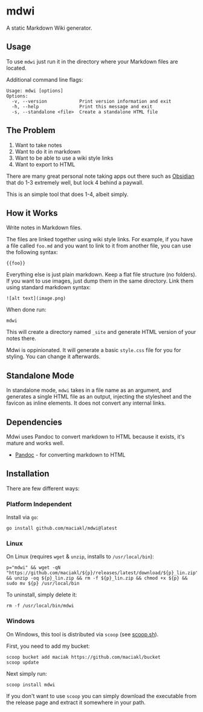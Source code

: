 # mdwi

A static Markdown Wiki generator.

## Usage

To use `mdwi` just run it in the directory where your Markdown files are located.

Additional command line flags:

    Usage: mdwi [options]
    Options:
      -v, --version            Print version information and exit
      -h, --help               Print this message and exit
      -s, --standalone <file>  Create a standalone HTML file

## The Problem

1. Want to take notes
1. Want to do it in markdown
1. Want to be able to use a wiki style links
1. Want to export to HTML

There are many great personal note taking apps out there such as [Obsidian](https://obsidian.md/) that do 1-3 extremely well, but lock 4 behind a paywall.

This is an simple tool that does 1-4, albeit simply.

## How it Works

Write notes in Markdown files.

The files are linked together using wiki style links. For example, if you have a file called `foo.md` and you want to link to it from another file, you can use the following syntax:

    {{foo}}

Everything else is just plain markdown. Keep a flat file structure (no folders). If you want to use images, just dump them in the same directory. Link them using standard markdown syntax:

    ![alt text](image.png)

When done run:

    mdwi

This will create a directory named `_site` and generate HTML version of your notes there.

Mdwi is oppinionated. It will generate a basic `style.css` file for you for styling. You can change it afterwards.

## Standalone Mode

In standalone mode, `mdwi` takes in a file name as an argument, and generates a single HTML file as an output, injecting the stylesheet and the favicon as inline elements. It does not convert any internal links.

## Dependencies

Mdwi uses Pandoc to convert markdown to HTML because it exists, it's mature and works well.

- [Pandoc](https://pandoc.org/) - for converting markdown to HTML


## Installation


There are few different ways:

### Platform Independent

 Install via `go`:
 
    go install github.com/maciakl/mdwi@latest

### Linux

On Linux (requires `wget` & `unzip`, installs to `/usr/local/bin`):

    p="mdwi" && wget -qN "https://github.com/maciakl/${p}/releases/latest/download/${p}_lin.zip" && unzip -oq ${p}_lin.zip && rm -f ${p}_lin.zip && chmod +x ${p} && sudo mv ${p} /usr/local/bin

To uninstall, simply delete it:

    rm -f /usr/local/bin/mdwi

### Windows

On Windows, this tool is distributed via `scoop` (see [scoop.sh](https://scoop.sh)).

 First, you need to add my bucket:

    scoop bucket add maciak https://github.com/maciakl/bucket
    scoop update

 Next simply run:
 
    scoop install mdwi

If you don't want to use `scoop` you can simply download the executable from the release page and extract it somewhere in your path.


